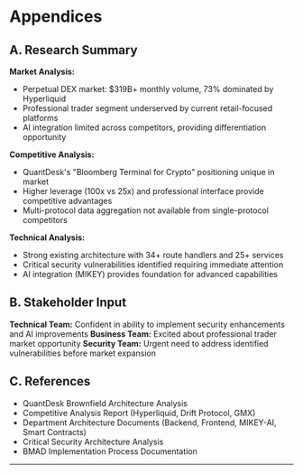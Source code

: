 # Appendices

## A. Research Summary

**Market Analysis:**
- Perpetual DEX market: $319B+ monthly volume, 73% dominated by Hyperliquid
- Professional trader segment underserved by current retail-focused platforms
- AI integration limited across competitors, providing differentiation opportunity

**Competitive Analysis:**
- QuantDesk's "Bloomberg Terminal for Crypto" positioning unique in market
- Higher leverage (100x vs 25x) and professional interface provide competitive advantages
- Multi-protocol data aggregation not available from single-protocol competitors

**Technical Analysis:**
- Strong existing architecture with 34+ route handlers and 25+ services
- Critical security vulnerabilities identified requiring immediate attention
- AI integration (MIKEY) provides foundation for advanced capabilities

## B. Stakeholder Input

**Technical Team:** Confident in ability to implement security enhancements and AI improvements
**Business Team:** Excited about professional trader market opportunity
**Security Team:** Urgent need to address identified vulnerabilities before market expansion

## C. References

- QuantDesk Brownfield Architecture Analysis
- Competitive Analysis Report (Hyperliquid, Drift Protocol, GMX)
- Department Architecture Documents (Backend, Frontend, MIKEY-AI, Smart Contracts)
- Critical Security Architecture Analysis
- BMAD Implementation Process Documentation

---
